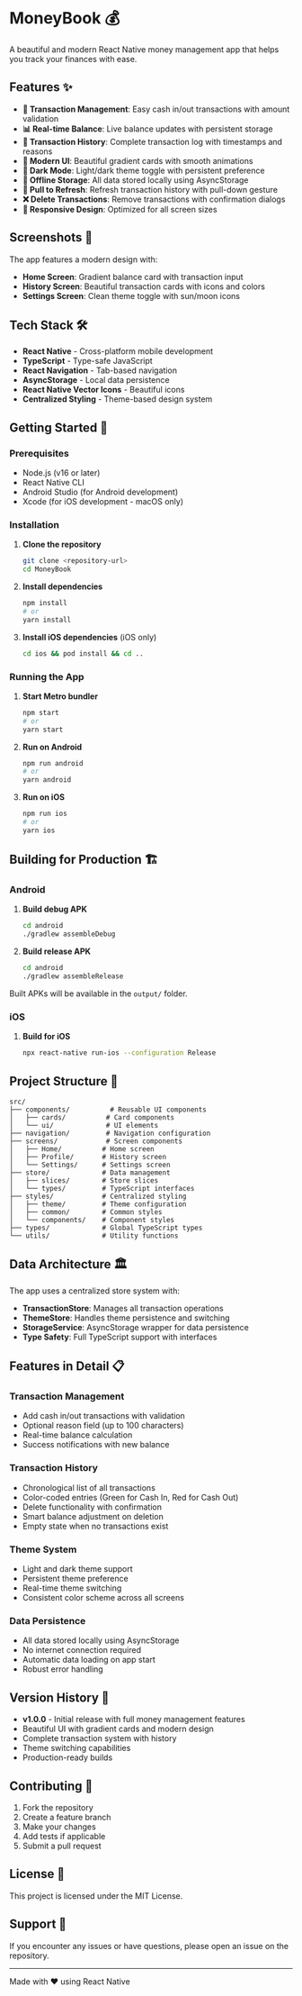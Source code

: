 # MoneyBook 💰

A beautiful and modern React Native money management app that helps you track your finances with ease.

## Features ✨

- **💸 Transaction Management**: Easy cash in/out transactions with amount validation
- **📊 Real-time Balance**: Live balance updates with persistent storage
- **📝 Transaction History**: Complete transaction log with timestamps and reasons
- **🎨 Modern UI**: Beautiful gradient cards with smooth animations
- **🌙 Dark Mode**: Light/dark theme toggle with persistent preference
- **💾 Offline Storage**: All data stored locally using AsyncStorage
- **🔄 Pull to Refresh**: Refresh transaction history with pull-down gesture
- **❌ Delete Transactions**: Remove transactions with confirmation dialogs
- **📱 Responsive Design**: Optimized for all screen sizes

## Screenshots 📸

The app features a modern design with:

- **Home Screen**: Gradient balance card with transaction input
- **History Screen**: Beautiful transaction cards with icons and colors
- **Settings Screen**: Clean theme toggle with sun/moon icons

## Tech Stack 🛠️

- **React Native** - Cross-platform mobile development
- **TypeScript** - Type-safe JavaScript
- **React Navigation** - Tab-based navigation
- **AsyncStorage** - Local data persistence
- **React Native Vector Icons** - Beautiful icons
- **Centralized Styling** - Theme-based design system

## Getting Started 🚀

### Prerequisites

- Node.js (v16 or later)
- React Native CLI
- Android Studio (for Android development)
- Xcode (for iOS development - macOS only)

### Installation

1. **Clone the repository**

   ```bash
   git clone <repository-url>
   cd MoneyBook
   ```

2. **Install dependencies**

   ```bash
   npm install
   # or
   yarn install
   ```

3. **Install iOS dependencies** (iOS only)
   ```bash
   cd ios && pod install && cd ..
   ```

### Running the App

1. **Start Metro bundler**

   ```bash
   npm start
   # or
   yarn start
   ```

2. **Run on Android**

   ```bash
   npm run android
   # or
   yarn android
   ```

3. **Run on iOS**
   ```bash
   npm run ios
   # or
   yarn ios
   ```

## Building for Production 🏗️

### Android

1. **Build debug APK**

   ```bash
   cd android
   ./gradlew assembleDebug
   ```

2. **Build release APK**
   ```bash
   cd android
   ./gradlew assembleRelease
   ```

Built APKs will be available in the `output/` folder.

### iOS

1. **Build for iOS**
   ```bash
   npx react-native run-ios --configuration Release
   ```

## Project Structure 📁

```
src/
├── components/          # Reusable UI components
│   ├── cards/          # Card components
│   └── ui/             # UI elements
├── navigation/         # Navigation configuration
├── screens/            # Screen components
│   ├── Home/          # Home screen
│   ├── Profile/       # History screen
│   └── Settings/      # Settings screen
├── store/             # Data management
│   ├── slices/        # Store slices
│   └── types/         # TypeScript interfaces
├── styles/            # Centralized styling
│   ├── theme/         # Theme configuration
│   ├── common/        # Common styles
│   └── components/    # Component styles
├── types/             # Global TypeScript types
└── utils/             # Utility functions
```

## Data Architecture 🏛️

The app uses a centralized store system with:

- **TransactionStore**: Manages all transaction operations
- **ThemeStore**: Handles theme persistence and switching
- **StorageService**: AsyncStorage wrapper for data persistence
- **Type Safety**: Full TypeScript support with interfaces

## Features in Detail 📋

### Transaction Management

- Add cash in/out transactions with validation
- Optional reason field (up to 100 characters)
- Real-time balance calculation
- Success notifications with new balance

### Transaction History

- Chronological list of all transactions
- Color-coded entries (Green for Cash In, Red for Cash Out)
- Delete functionality with confirmation
- Smart balance adjustment on deletion
- Empty state when no transactions exist

### Theme System

- Light and dark theme support
- Persistent theme preference
- Real-time theme switching
- Consistent color scheme across all screens

### Data Persistence

- All data stored locally using AsyncStorage
- No internet connection required
- Automatic data loading on app start
- Robust error handling

## Version History 📝

- **v1.0.0** - Initial release with full money management features
- Beautiful UI with gradient cards and modern design
- Complete transaction system with history
- Theme switching capabilities
- Production-ready builds

## Contributing 🤝

1. Fork the repository
2. Create a feature branch
3. Make your changes
4. Add tests if applicable
5. Submit a pull request

## License 📄

This project is licensed under the MIT License.

## Support 💬

If you encounter any issues or have questions, please open an issue on the repository.

---

Made with ❤️ using React Native
